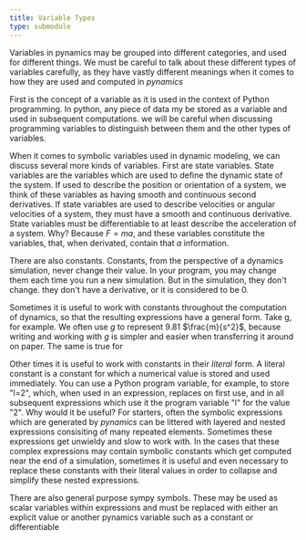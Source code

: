 ```yaml
---
title: Variable Types
type: submodule
---
```


Variables in pynamics may be grouped into different categories, and used for different things.  We must be careful to talk about these different types of variables carefully, as they have vastly different meanings when it comes to  how they are used and computed in *pynamics*

First is the concept of a variable as it is used in the context of Python programming.  In python, any piece of data my be stored as a variable and used in subsequent computations.  we will be careful when discussing programming variables to distinguish between them and the other types of variables.

When it comes to symbolic variables used in dynamic modeling, we can discuss several more kinds of variables.  First are state variables.  State variables are the variables which are used to define the dynamic state of the system.  If used to describe the position or orientation of a system, we think of these variables as having smooth and continuous second derivatives.  If state variables are used to describe velocities or angular velocities of a system, they must have a smooth and continuous derivative.  State variables must be differentiable to at least describe the acceleration of a system.  Why?  Because $F=ma$, and these variables constitute the variables, that, when derivated, contain that $a$ information.

There are also constants.  Constants, from the perspective of a dynamics simulation, never change their value.  In your program, you may change them each time you run a new simulation.  But in the simulation, they don't change.  they don't have a derivative, or it is considered to be 0.

Sometimes it is useful to work with constants throughout the computation of dynamics, so that the resulting expressions have a general form.  Take g, for example.  We often use $g$ to represent 9.81 $\frac{m}{s^2}$, because writing and working with $g$ is simpler and easier when transferring it around on paper.  The same is true for 

Other times it is useful to work with constants in their *literal* form.  A literal constant is a constant for which a numerical value is stored and used immediately.  You can use a Python program variable, for example, to store "l=2", which, when used in an expression, replaces on first use, and in all subsequent expressions which use it the program variable "l" for the value "2".    Why would it be useful?  For starters, often the symbolic expressions which are generated by *pynamics* can be littered with layered and nested expressions consisiting of many repeated elements.  Sometimes these expressions get unwieldy and slow to work with.  In the cases that these complex expressions may contain symbolic constants which get computed near the end of a simulation, sometimes it is useful and even necessary to replace these constants with their literal values in order to collapse and simplify these nested expressions.

There are also general purpose sympy symbols.  These may be used as scalar variables within expressions and must be replaced with either an explicit value or another pynamics variable such as a constant or differentiable


```python

```
